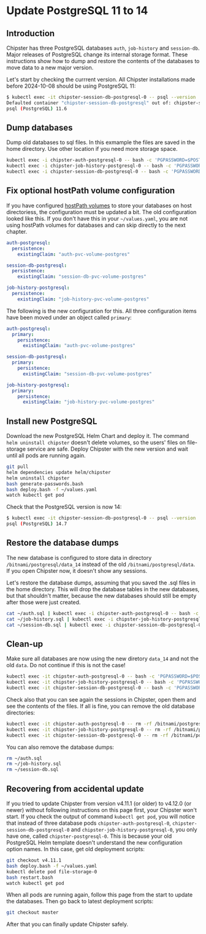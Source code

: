 # Update PostgreSQL 11 to 14

## Introduction

Chipster has three PostgreSQL databases `auth`, `job-history` and `session-db`. Major releases of PostgreSQL change its internal storage format. These instructions show how to dump and restore the contents of the databases to move data to a new major version.

Let's start by checking the currrent version. All Chipster installations made before 2024-10-08 should be using PostgreSQL 11:

```bash
$ kubectl exec -it chipster-session-db-postgresql-0 -- psql --version
Defaulted container "chipster-session-db-postgresql" out of: chipster-session-db-postgresql, init-chmod-data (init)
psql (PostgreSQL) 11.6
```

## Dump databases

Dump old databases to sql files. In this exmample the files are saved in the home directory. Use other location if you need more storage space.

```bash
kubectl exec -i chipster-auth-postgresql-0 -- bash -c 'PGPASSWORD=$POSTGRES_PASSWORD pg_dump --clean -U postgres auth_db' > ~/auth.sql
kubectl exec -i chipster-job-history-postgresql-0 -- bash -c 'PGPASSWORD=$POSTGRES_PASSWORD pg_dump --clean -U postgres job_history_db' > ~/job-history.sql
kubectl exec -i chipster-session-db-postgresql-0 -- bash -c 'PGPASSWORD=$POSTGRES_PASSWORD pg_dump --clean -U postgres session_db_db' > ~/session-db.sql
```

## Fix optional hostPath volume configuration

If you have configured [hostPath volumes](change-k3s-version.md) to store your databases on host directoriess, the configuration must be updated a bit. The old configuration looked like this. If you don't have this in your `~/values.yaml`, you are not using hostPath volumes for databases and can skip directly to the next chapter.

```yaml
auth-postgresql:
  persistence:
    existingClaim: "auth-pvc-volume-postgres"

session-db-postgresql:
  persistence:
    existingClaim: "session-db-pvc-volume-postgres"

job-history-postgresql:
  persistence:
    existingClaim: "job-history-pvc-volume-postgres"
```

The following is the new configuration for this. All three configuration items have been moved under an object called `primary`:

```yaml
auth-postgresql:
  primary:
    persistence:
      existingClaim: "auth-pvc-volume-postgres"

session-db-postgresql:
  primary:
    persistence:
      existingClaim: "session-db-pvc-volume-postgres"

job-history-postgresql:
  primary:
    persistence:
      existingClaim: "job-history-pvc-volume-postgres"
```

## Install new PostgreSQL

Download the new PostgreSQL Helm Chart and deploy it. The command `helm uninstall chipster` doesn't delete volumes, so the users' files on file-storage service are safe. Deploy Chipster with the new version and wait until all pods are running again.

```bash
git pull
helm dependencies update helm/chipster
helm uninstall chipster
bash generate-passwords.bash
bash deploy.bash -f ~/values.yaml
watch kubectl get pod
```

Check that the PostgreSQL version is now 14:

```bash
$ kubectl exec -it chipster-session-db-postgresql-0 -- psql --version
psql (PostgreSQL) 14.7
```

## Restore the database dumps

The new database is configured to store data in directory `/bitnami/postgresql/data_14` instead of the old `/bitnami/postgresql/data`. If you open Chipster now, it doesn't show any sessions.

Let's restore the database dumps, assuming that you saved the .sql files in the home directory. This will drop the database tables in the new databases, but that shouldn't matter, because the new databases should still be empty after those were just created.

```bash
cat ~/auth.sql | kubectl exec -i chipster-auth-postgresql-0 -- bash -c 'PGPASSWORD=$POSTGRES_PASSWORD psql -U postgres auth_db'
cat ~/job-history.sql | kubectl exec -i chipster-job-history-postgresql-0 -- bash -c 'PGPASSWORD=$POSTGRES_PASSWORD psql -U postgres job_history_db'
cat ~/session-db.sql | kubectl exec -i chipster-session-db-postgresql-0 -- bash -c 'PGPASSWORD=$POSTGRES_PASSWORD psql -U postgres session_db_db'
```

## Clean-up

Make sure all databases are now using the new diretory `data_14` and not the old `data`. Do not continue if this is not the case!

```bash
kubectl exec -it chipster-auth-postgresql-0 -- bash -c 'PGPASSWORD=$POSTGRES_PASSWORD psql -U postgres auth_db -c "show data_directory"'
kubectl exec -it chipster-job-history-postgresql-0 -- bash -c 'PGPASSWORD=$POSTGRES_PASSWORD psql -U postgres job_history_db -c "show data_directory"'
kubectl exec -it chipster-session-db-postgresql-0 -- bash -c 'PGPASSWORD=$POSTGRES_PASSWORD psql -U postgres session_db_db -c "show data_directory"'
```

Check also that you can see again the sessions in Chipster, open them and see the contents of the files. If all is fine, you can remove the old database directories:

```bash
kubectl exec -it chipster-auth-postgresql-0 -- rm -rf /bitnami/postgresql/data
kubectl exec -it chipster-job-history-postgresql-0 -- rm -rf /bitnami/postgresql/data
kubectl exec -it chipster-session-db-postgresql-0 -- rm -rf /bitnami/postgresql/data
```

You can also remove the database dumps:

```bash
rm ~/auth.sql
rm ~/job-history.sql
rm ~/session-db.sql
```

## Recovering from accidental update

If you tried to update Chipster from version v4.11.1 (or older) to v4.12.0 (or newer) without following instructions on this page first, your Chipster won't start. If you check the output of command `kubectl get pod`, you will notice that instead of three database pods `chipster-auth-postgresql-0`, `chipster-session-db-postgresql-0` and `chipster-job-history-postgresql-0`, you only have one, called `chipster-postgresql-0`. This is because your old PostgreSQL Helm template doesn't understand the new configuration option names. In this case, get old deployment scripts:

```bash
git checkout v4.11.1
bash deploy.bash -f ~/values.yaml
kubectl delete pod file-storage-0
bash restart.bash
watch kubectl get pod
```

When all pods are running again, follow this page from the start to update the databases. Then go back to latest deployment scripts:

```bash
git checkout master
```

After that you can finally update Chipster safely.
